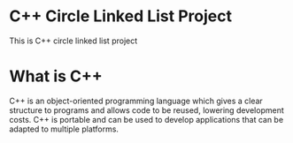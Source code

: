 # C++ Circle Linked List Project
This is C++ circle linked list project

# What is C++
C++ is an object-oriented programming language which gives a clear structure to programs and allows code to be reused, lowering development costs. C++ is portable and can be used to develop applications that can be adapted to multiple platforms.
